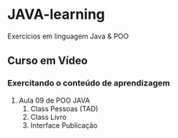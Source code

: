 # JAVA-learning

 Exercícios em linguagem Java & POO

## Curso em Vídeo

### Exercitando o conteúdo de aprendizagem

1. Aula 09 de POO JAVA
   1. Class Pessoas (TAD)
   1. Class Livro
   1. Interface Publicação

